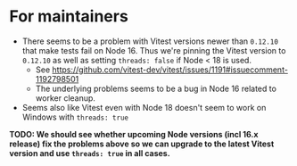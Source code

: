 # For maintainers

- There seems to be a problem with Vitest versions newer than `0.12.10` that make tests fail on Node 16. Thus we're pinning the Vitest version to `0.12.10` as well as setting `threads: false` if Node < 18 is used.
  - See https://github.com/vitest-dev/vitest/issues/1191#issuecomment-1192798501
  - The underlying problems seems to be a bug in Node 16 related to worker cleanup.
- Seems also like Vitest even with Node 18 doesn't seem to work on Windows with `threads: true`

**TODO: We should see whether upcoming Node versions (incl 16.x release) fix the problems above so we can upgrade to the latest Vitest version and use `threads: true` in all cases.**
